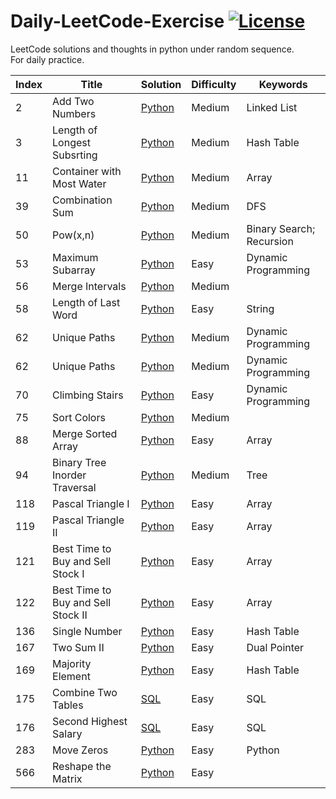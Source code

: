 # Daily-LeetCode-Exercise [![License](https://img.shields.io/badge/license-MIT-blue.svg)](./LICENSE.md) 
LeetCode solutions and thoughts in python under random sequence.</br>
For daily practice.</br>

| Index | Title | Solution | Difficulty | Keywords |
|---| ----- | -------- | ---------- | ---------- |
|2|Add Two Numbers | [Python](./2_Add-Two-Numbers.py)|Medium|Linked List|
|3|Length of Longest Subsrting | [Python](./3_Length-of-Longest-Substring.py)|Medium|Hash Table|
|11|Container with Most Water | [Python](./11_Container-with-Most-Water.py)|Medium|Array|
|39|Combination Sum | [Python](./39_Combination-Sum.py)|Medium|DFS|
|50|Pow(x,n) | [Python](./50_Pow.py)|Medium|Binary Search; Recursion|
|53|Maximum Subarray | [Python](./53_Maximum-Subarray.py)|Easy|Dynamic Programming|
|56|Merge Intervals | [Python](./56_Merge-Intervals.py)|Medium| |
|58|Length of Last Word | [Python](./58_Length-of-Last-Word.py)|Easy|String|
|62|Unique Paths | [Python](./62_Unique-Paths.py)|Medium|Dynamic Programming|
|62|Unique Paths | [Python](./62_Unique-Paths.py)|Medium|Dynamic Programming|
|70|Climbing Stairs | [Python](./70_Climbing-Stairs.py)|Easy|Dynamic Programming|
|75|Sort Colors | [Python](./75_Sort-Colors.py)|Medium| |
|88|Merge Sorted Array | [Python](./88_Merge-Sorted-Array.py)|Easy|Array|
|94|Binary Tree Inorder Traversal | [Python](./94_Binary-Tree-Inorder-Traversal.py)|Medium|Tree|
|118|Pascal Triangle I | [Python](./118_Pascal-Triangle-I.py)|Easy|Array|
|119|Pascal Triangle II | [Python](./119_Pascal-Triangle-II.py)|Easy|Array|
|121|Best Time to Buy and Sell Stock I | [Python](./121_Best-Time-to-Buy-and-Sell-Stock-I.py)|Easy|Array|
|122|Best Time to Buy and Sell Stock II| [Python](./122_Best-Time-to-Buy-and-Sell-Stock-II.py)|Easy|Array|
|136|Single Number | [Python](./136_Single-Number.py)|Easy|Hash Table|
|167|Two Sum II | [Python](./167_Two-Sum-II.py)|Easy|Dual Pointer|
|169|Majority Element | [Python](./169_Majority-Element.py)|Easy|Hash Table|
|175|Combine Two Tables | [SQL](./175_Combine-Two-Tables.sql)|Easy|SQL|
|176|Second Highest Salary | [SQL](./176_Second-Highest-Salary.sql)|Easy|SQL|
|283|Move Zeros | [Python](./283_Move-Zeros.py)|Easy|Python|
|566|Reshape the Matrix | [Python](./566_Reshape-the-Matrix.py)|Easy| |
